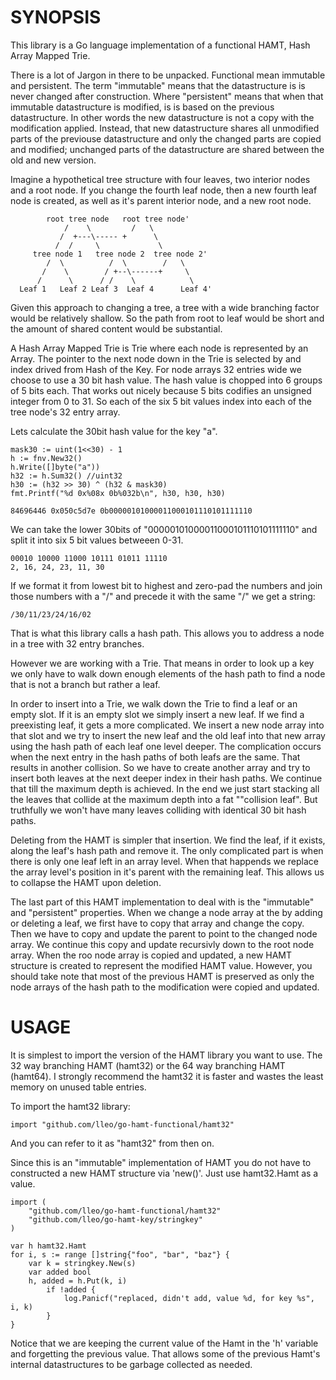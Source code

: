 
SYNOPSIS
========

This library is a Go language implementation of a functional HAMT, Hash Array
Mapped Trie.

There is a lot of Jargon in there to be unpacked. Functional mean immutable
and persistent. The term "immutable" means that the datastructure is is never
changed after construction. Where "persistent" means that when that immutable
datastructure is modified, is is based on the previous datastructure. In other
words the new datastructure is not a copy with the modification applied.
Instead, that new datastructure shares all unmodified parts of the previouse
datastructure and only the changed parts are copied and modified; unchanged
parts of the datastructure are shared between the old and new version.

Imagine a hypothetical tree structure with four leaves, two interior nodes and
a root node. If you change the fourth leaf node, then a new fourth leaf node
is created, as well as it's parent interior node, and a new root node.

            root tree node   root tree node'
                /    \         /   \
               /  +---\----- +      \
              /  /     \             \
         tree node 1   tree node 2  tree node 2'
            /  \          /  \        /   \
           /    \        / +--\------+     \
          /      \      / /    \            \
      Leaf 1   Leaf 2 Leaf 3  Leaf 4      Leaf 4'

Given this approach to changing a tree, a tree with a wide branching factor
would be relatively shallow. So the path from root to leaf would be short and
the amount of shared content would be substantial.

A Hash Array Mapped Trie is Trie where each node is represented by an Array.
The pointer to the next node down in the Trie is selected by and index drived
from Hash of the Key. For node arrays 32 entries wide we choose to use a 30 bit
hash value. The hash value is chopped into 6 groups of 5 bits each. That works
out nicely because 5 bits codifies an unsigned integer from 0 to 31. So each of
the six 5 bit values index into each of the tree node's 32 entry array.

Lets calculate the 30bit hash value for the key "a". 

	mask30 := uint(1<<30) - 1
    h := fnv.New32()
	h.Write([]byte("a"))
	h32 := h.Sum32() //uint32
	h30 := (h32 >> 30) ^ (h32 & mask30)
	fmt.Printf("%d 0x%08x 0b%032b\n", h30, h30, h30)

    84696446 0x050c5d7e 0b00000101000011000101110101111110

We can take the lower 30bits of "00000101000011000101110101111110" and split it
into six 5 bit values betweeen 0-31.

    00010 10000 11000 10111 01011 11110
	2, 16, 24, 23, 11, 30

If we format it from lowest bit to highest and zero-pad the numbers and
join those numbers with a "/" and precede it with the same "/" we get a string:

    /30/11/23/24/16/02

That is what this library calls a hash path. This allows you to address a node
in a tree with 32 entry branches.

However we are working with a Trie. That means in order to look up a key we
only have to walk down enough elements of the hash path to find a node that is
not a branch but rather a leaf.

In order to insert into a Trie, we walk down the Trie to find a leaf or an
empty slot. If it is an empty slot we simply insert a new leaf. If we find a
preexisting leaf, it gets a more complicated. We insert a new node array into
that slot and we try to insert the new leaf and the old leaf into that new
array using the hash path of each leaf one level deeper. The complication
occurs when the next entry in the hash paths of both leafs are the same. That
results in another collision. So we have to create another array and try to
insert both leaves at the next deeper index in their hash paths. We continue
that till the maximum depth is achieved. In the end we just start stacking
all the leaves that collide at the maximum depth into a fat ""collision leaf".
But truthfully we won't have many leaves colliding with identical 30 bit hash
paths.

Deleting from the HAMT is simpler that insertion. We find the leaf, if it
exists, along the leaf's hash path and remove it. The only complicated part is
when there is only one leaf left in an array level. When that happends we
replace the array level's position in it's parent with the remaining leaf. This
allows us to collapse the HAMT upon deletion.

The last part of this HAMT implementation to deal with is the "immutable" and
"persistent" properties. When we change a node array at the by adding or
deleting a leaf, we first have to copy that array and change the copy. Then
we have to copy and update the parent to point to the changed node array. We
continue this copy and update recursivly down to the root node array. When
the roo node array is copied and updated, a new HAMT structure is created to
represent the modified HAMT value. However, you should take note that most of
the previous HAMT is preserved as only the node arrays of the hash path to the
modification were copied and updated.


USAGE
=====

It is simplest to import the version of the HAMT library you want to use. The
32 way branching HAMT (hamt32) or the 64 way branching HAMT (hamt64). I
strongly recommend the hamt32 it is faster and wastes the least memory on
unused table entries.

To import the hamt32 library:

    import "github.com/lleo/go-hamt-functional/hamt32"

And you can refer to it as "hamt32" from then on.

Since this is an "immutable" implementation of HAMT you do not have to
constructed a new HAMT structure via 'new()'. Just use hamt32.Hamt as a
value.

    import (
        "github.com/lleo/go-hamt-functional/hamt32"
        "github.com/lleo/go-hamt-key/stringkey"
    )
    
    var h hamt32.Hamt
    for i, s := range []string{"foo", "bar", "baz"} {
        var k = stringkey.New(s)
        var added bool
        h, added = h.Put(k, i)
            if !added {
                log.Panicf("replaced, didn't add, value %d, for key %s", i, k)
            }
    }

Notice that we are keeping the current value of the Hamt in the 'h' variable
and forgetting the previous value. That allows some of the previous Hamt's
internal datastructures to be garbage collected as needed.



